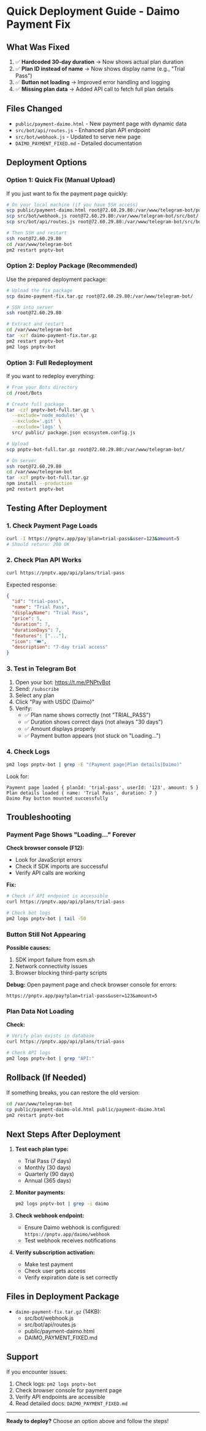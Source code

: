 # Quick Deployment Guide - Daimo Payment Fix

## What Was Fixed

1. ✅ **Hardcoded 30-day duration** → Now shows actual plan duration
2. ✅ **Plan ID instead of name** → Now shows display name (e.g., "Trial Pass")
3. ✅ **Button not loading** → Improved error handling and logging
4. ✅ **Missing plan data** → Added API call to fetch full plan details

## Files Changed

- `public/payment-daimo.html` - New payment page with dynamic data
- `src/bot/api/routes.js` - Enhanced plan API endpoint
- `src/bot/webhook.js` - Updated to serve new page
- `DAIMO_PAYMENT_FIXED.md` - Detailed documentation

## Deployment Options

### Option 1: Quick Fix (Manual Upload)

If you just want to fix the payment page quickly:

```bash
# On your local machine (if you have SSH access)
scp public/payment-daimo.html root@72.60.29.80:/var/www/telegram-bot/public/
scp src/bot/webhook.js root@72.60.29.80:/var/www/telegram-bot/src/bot/
scp src/bot/api/routes.js root@72.60.29.80:/var/www/telegram-bot/src/bot/api/

# Then SSH and restart
ssh root@72.60.29.80
cd /var/www/telegram-bot
pm2 restart pnptv-bot
```

### Option 2: Deploy Package (Recommended)

Use the prepared deployment package:

```bash
# Upload the fix package
scp daimo-payment-fix.tar.gz root@72.60.29.80:/var/www/telegram-bot/

# SSH into server
ssh root@72.60.29.80

# Extract and restart
cd /var/www/telegram-bot
tar -xzf daimo-payment-fix.tar.gz
pm2 restart pnptv-bot
pm2 logs pnptv-bot
```

### Option 3: Full Redeployment

If you want to redeploy everything:

```bash
# From your Bots directory
cd /root/Bots

# Create full package
tar -czf pnptv-bot-full.tar.gz \
  --exclude='node_modules' \
  --exclude='.git' \
  --exclude='logs' \
  src/ public/ package.json ecosystem.config.js

# Upload
scp pnptv-bot-full.tar.gz root@72.60.29.80:/var/www/telegram-bot/

# On server
ssh root@72.60.29.80
cd /var/www/telegram-bot
tar -xzf pnptv-bot-full.tar.gz
npm install --production
pm2 restart pnptv-bot
```

## Testing After Deployment

### 1. Check Payment Page Loads

```bash
curl -I https://pnptv.app/pay?plan=trial-pass&user=123&amount=5
# Should return: 200 OK
```

### 2. Check Plan API Works

```bash
curl https://pnptv.app/api/plans/trial-pass
```

Expected response:
```json
{
  "id": "trial-pass",
  "name": "Trial Pass",
  "displayName": "Trial Pass",
  "price": 5,
  "duration": 7,
  "durationDays": 7,
  "features": ["..."],
  "icon": "🎟️",
  "description": "7-day trial access"
}
```

### 3. Test in Telegram Bot

1. Open your bot: https://t.me/PNPtvBot
2. Send: `/subscribe`
3. Select any plan
4. Click "Pay with USDC (Daimo)"
5. Verify:
   - ✅ Plan name shows correctly (not "TRIAL_PASS")
   - ✅ Duration shows correct days (not always "30 days")
   - ✅ Amount displays properly
   - ✅ Payment button appears (not stuck on "Loading...")

### 4. Check Logs

```bash
pm2 logs pnptv-bot | grep -E "(Payment page|Plan details|Daimo)"
```

Look for:
```
Payment page loaded { planId: 'trial-pass', userId: '123', amount: 5 }
Plan details loaded { name: 'Trial Pass', duration: 7 }
Daimo Pay button mounted successfully
```

## Troubleshooting

### Payment Page Shows "Loading..." Forever

**Check browser console (F12):**
- Look for JavaScript errors
- Check if SDK imports are successful
- Verify API calls are working

**Fix:**
```bash
# Check if API endpoint is accessible
curl https://pnptv.app/api/plans/trial-pass

# Check bot logs
pm2 logs pnptv-bot | tail -50
```

### Button Still Not Appearing

**Possible causes:**
1. SDK import failure from esm.sh
2. Network connectivity issues
3. Browser blocking third-party scripts

**Debug:**
Open payment page and check browser console for errors:
```
https://pnptv.app/pay?plan=trial-pass&user=123&amount=5
```

### Plan Data Not Loading

**Check:**
```bash
# Verify plan exists in database
curl https://pnptv.app/api/plans/trial-pass

# Check API logs
pm2 logs pnptv-bot | grep "API:"
```

## Rollback (If Needed)

If something breaks, you can restore the old version:

```bash
cd /var/www/telegram-bot
cp public/payment-daimo-old.html public/payment-daimo.html
pm2 restart pnptv-bot
```

## Next Steps After Deployment

1. **Test each plan type:**
   - Trial Pass (7 days)
   - Monthly (30 days)
   - Quarterly (90 days)
   - Annual (365 days)

2. **Monitor payments:**
   ```bash
   pm2 logs pnptv-bot | grep -i daimo
   ```

3. **Check webhook endpoint:**
   - Ensure Daimo webhook is configured: `https://pnptv.app/daimo/webhook`
   - Test webhook receives notifications

4. **Verify subscription activation:**
   - Make test payment
   - Check user gets access
   - Verify expiration date is set correctly

## Files in Deployment Package

- `daimo-payment-fix.tar.gz` (14KB):
  - src/bot/webhook.js
  - src/bot/api/routes.js
  - public/payment-daimo.html
  - DAIMO_PAYMENT_FIXED.md

## Support

If you encounter issues:

1. Check logs: `pm2 logs pnptv-bot`
2. Check browser console for payment page
3. Verify API endpoints are accessible
4. Read detailed docs: `DAIMO_PAYMENT_FIXED.md`

---

**Ready to deploy?** Choose an option above and follow the steps!
